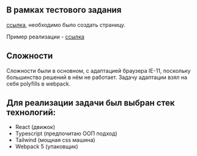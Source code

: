 ## В рамках тестового задания 
[ссылка]( https://github.com/RuslanSinkevich/product/blob/master/test-task.pdf), 
необходимо было создать страницу.

Пример реализации - [ссылка]( http://u1928479.isp.regruhosting.ru/)

## Сложности
Сложности были в основном, с адаптацией браузера IE-11, поскольку большинство решений в нём не работает. 
Задачу адаптации  взял на себя polyfills в webpack.

## Для реализации задачи был выбран стек технологий:
 * React (движок)
 * Typescript (предпочитаю ООП подход)
 * Tailwind (мощная css машина)
 * Webpack 5 (упаковщик)
